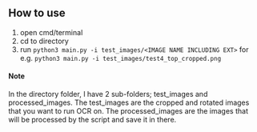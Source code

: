 ## How to use

1. open cmd/terminal
2. cd to directory
3. run `python3 main.py -i test_images/<IMAGE NAME INCLUDING EXT>` for e.g. `python3 main.py -i test_images/test4_top_cropped.png`

#### Note

In the directory folder, I have 2 sub-folders; test_images and processed_images.
The test_images are the cropped and rotated images that you want to run OCR on.
The processed_images are the images that will be processed by the script and save it in there.
